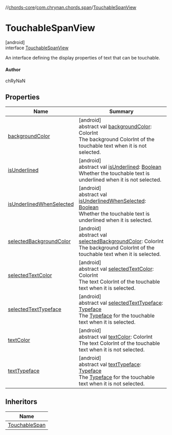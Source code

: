//[chords-core](../../../index.md)/[com.chrynan.chords.span](../index.md)/[TouchableSpanView](index.md)

# TouchableSpanView

[android]\
interface [TouchableSpanView](index.md)

An interface defining the display properties of text that can be touchable.

#### Author

chRyNaN

## Properties

| Name | Summary |
|---|---|
| [backgroundColor](background-color.md) | [android]<br>abstract val [backgroundColor](background-color.md): ColorInt<br>The background ColorInt of the touchable text when it is not selected. |
| [isUnderlined](is-underlined.md) | [android]<br>abstract val [isUnderlined](is-underlined.md): [Boolean](https://kotlinlang.org/api/latest/jvm/stdlib/kotlin/-boolean/index.html)<br>Whether the touchable text is underlined when it is not selected. |
| [isUnderlinedWhenSelected](is-underlined-when-selected.md) | [android]<br>abstract val [isUnderlinedWhenSelected](is-underlined-when-selected.md): [Boolean](https://kotlinlang.org/api/latest/jvm/stdlib/kotlin/-boolean/index.html)<br>Whether the touchable text is underlined when it is selected. |
| [selectedBackgroundColor](selected-background-color.md) | [android]<br>abstract val [selectedBackgroundColor](selected-background-color.md): ColorInt<br>The background ColorInt of the touchable text when it is selected. |
| [selectedTextColor](selected-text-color.md) | [android]<br>abstract val [selectedTextColor](selected-text-color.md): ColorInt<br>The text ColorInt of the touchable text when it is selected. |
| [selectedTextTypeface](selected-text-typeface.md) | [android]<br>abstract val [selectedTextTypeface](selected-text-typeface.md): [Typeface](https://developer.android.com/reference/kotlin/android/graphics/Typeface.html)<br>The [Typeface](https://developer.android.com/reference/kotlin/android/graphics/Typeface.html) for the touchable text when it is selected. |
| [textColor](text-color.md) | [android]<br>abstract val [textColor](text-color.md): ColorInt<br>The text ColorInt of the touchable text when it is not selected. |
| [textTypeface](text-typeface.md) | [android]<br>abstract val [textTypeface](text-typeface.md): [Typeface](https://developer.android.com/reference/kotlin/android/graphics/Typeface.html)<br>The [Typeface](https://developer.android.com/reference/kotlin/android/graphics/Typeface.html) for the touchable text when it is not selected. |

## Inheritors

| Name |
|---|
| [TouchableSpan](../-touchable-span/index.md) |
